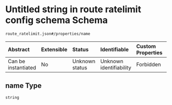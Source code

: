 # Untitled string in route ratelimit config schema Schema

```txt
route_ratelimit.json#/properties/name
```



| Abstract            | Extensible | Status         | Identifiable            | Custom Properties | Additional Properties | Access Restrictions | Defined In                                                                    |
| :------------------ | :--------- | :------------- | :---------------------- | :---------------- | :-------------------- | :------------------ | :---------------------------------------------------------------------------- |
| Can be instantiated | No         | Unknown status | Unknown identifiability | Forbidden         | Allowed               | none                | [route\_ratelimit.json\*](../out/route_ratelimit.json "open original schema") |

## name Type

`string`
